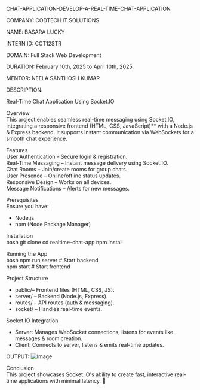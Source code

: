 CHAT-APPLICATION-DEVELOP-A-REAL-TIME-CHAT-APPLICATION

COMPANY: CODTECH IT SOLUTIONS

NAME: BASARA LUCKY

INTERN ID: CCT12STR

DOMAIN: Full Stack Web Development

DURATION: February 10th, 2025 to April 10th, 2025.

MENTOR: NEELA SANTHOSH KUMAR

DESCRIPTION:

Real-Time Chat Application Using Socket.IO  

Overview  
This project enables seamless real-time messaging using Socket.IO, integrating a responsive frontend (HTML, CSS, JavaScript)** with a Node.js & Express backend. It supports instant communication via WebSockets for a smooth chat experience.  

Features  
User Authentication – Secure login & registration.  
Real-Time Messaging – Instant message delivery using Socket.IO.  
Chat Rooms – Join/create rooms for group chats.  
User Presence – Online/offline status updates.  
Responsive Design – Works on all devices.  
Message Notifications – Alerts for new messages.  

Prerequisites  
Ensure you have:  
- Node.js  
- npm (Node Package Manager)  

Installation  
bash
git clone 
cd realtime-chat-app
npm install

Running the App  
bash
npm run server   # Start backend  
npm start        # Start frontend

Project Structure  
- public/– Frontend files (HTML, CSS, JS).  
- server/ – Backend (Node.js, Express).  
- routes/ – API routes (auth & messaging).  
- socket/ – Handles real-time events.  

Socket.IO Integration  
- Server: Manages WebSocket connections, listens for events like messages & room creation.  
- Client: Connects to server, listens & emits real-time updates.  

OUTPUT: ![Image](https://github.com/user-attachments/assets/f4bb1f6d-7b69-4f88-a370-eada9f7a880c)

Conclusion  
This project showcases Socket.IO's ability to create fast, interactive real-time applications with minimal latency. 🚀  
